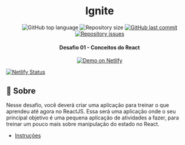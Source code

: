 <h1 align="center">
  Ignite
</h1>

<p align="center">
  <img alt="GitHub top language" src="https://img.shields.io/github/languages/top/ifabianoi/ignite-conceitos-do-react.svg">

  <img alt="Repository size" src="https://img.shields.io/github/repo-size/ifabianoi/ignite-conceitos-do-react.svg">
  <a href="https://github.com/ifabianoi/ignite-conceitos-do-react/commits/master">
    <img alt="GitHub last commit" src="https://img.shields.io/github/last-commit/ifabianoi/ignite-conceitos-do-react.svg">
  </a>

  <a href="https://github.com/ifabianoi/ignite-conceitos-do-react/issues">
    <img alt="Repository issues" src="https://img.shields.io/github/issues/ifabianoi/ignite-conceitos-do-react.svg">
  </a>

</p>

<h4 align="center">
  Desafio 01 - Conceitos do React
</h4>

<p align="center">
  <a href="https://ifabianoi-conceitos-react.netlify.app/" target="_blank">
    <img alt="Demo on Netlify" src="https://res.cloudinary.com/lukemorales/image/upload/v1599785319/readme_logos/demo_on_netlify_umjmch.png">
  </a>
</p>

<p align="center">
  
[![Netlify Status](https://api.netlify.com/api/v1/badges/962015e3-4872-4c84-9209-440415bede0b/deploy-status)](https://app.netlify.com/sites/ifabianoi-conceitos-react/deploys)
  
</p>

## :rocket: Sobre

Nesse desafio, você deverá criar uma aplicação para treinar o que aprendeu até agora no ReactJS. Essa será uma aplicação onde o seu principal objetivo é uma pequena aplicação de atividades a fazer, para treinar um pouco mais sobre manipulação do estado no React.

- [Instruções](https://www.notion.so/Desafio-01-Conceitos-do-React-51e4099a6e2f4d4bae94f9fe75bb769d)
